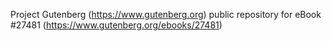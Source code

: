 Project Gutenberg (https://www.gutenberg.org) public repository for eBook #27481 (https://www.gutenberg.org/ebooks/27481)
